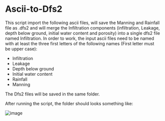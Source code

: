 # Ascii-to-Dfs2

This script import the following ascii files, will save the Manning and Rainfall file as .dfs2 and will merge the Infiltration components (infiltration, Leakage, depth below ground, initial water content and porosity) into a single dfs2 file named Infiltration.
In order to work, the input ascii files need to be named with at least the three first letters of the following names (First letter must be upper case):
- Infiltration
- Leakage
- Depth below ground
- Initial water content
- Rainfall
- Manning
	
The Dfs2 files will be saved in the same folder.

After running the script, the folder should looks something like:

![image](https://github.com/Q-R-B/Ascii-to-Dfs2/assets/103583383/97c509da-67db-4636-9a07-29b419f5995b)

